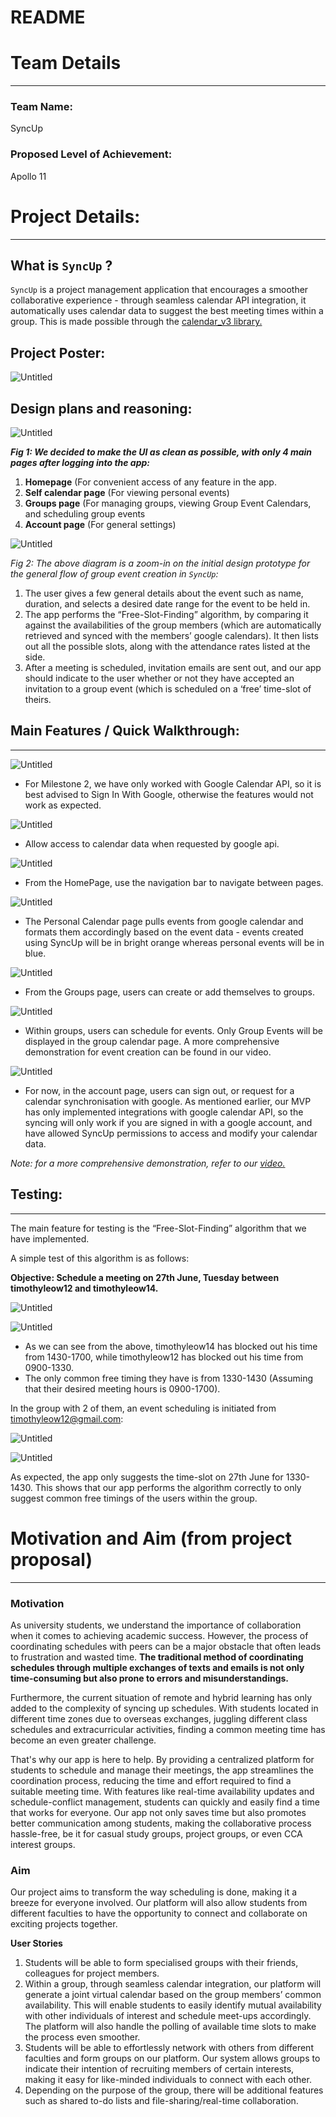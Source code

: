 # README

# Team Details

---

### **Team Name:**

SyncUp 

### **Proposed Level of Achievement:**

Apollo 11

# Project Details:

---

## What is `SyncUp` ?

`SyncUp` is a project management application that encourages a smoother collaborative experience - through seamless calendar API integration, it automatically uses calendar data to suggest the best meeting times within a group. This is made possible through the [calendar_v3 library.](https://pub.dev/documentation/googleapis/latest/calendar_v3/calendar_v3-library.html#classes)

## Project Poster:

![Untitled](README%20b3b1cd45bde546b1949daffc7e3180eb/Untitled.jpeg)

## Design plans and reasoning:

![Untitled](README%20b3b1cd45bde546b1949daffc7e3180eb/Untitled.png)

*****Fig 1: We decided to make the UI as clean as possible, with only 4 main pages after logging into the app:***** 

1. **Homepage** (For convenient access of any feature in the app.
2. **Self calendar page** (For viewing personal events)
3. **Groups page** (For managing groups, viewing Group Event Calendars, and scheduling group events
4. **Account page** (For general settings)

![Untitled](README%20b3b1cd45bde546b1949daffc7e3180eb/Untitled%201.png)

*Fig 2: The above diagram is a zoom-in on the initial design prototype for the general flow of group event creation in `SyncUp`:*

1. The user gives a few general details about the event such as name, duration, and selects a desired date range for the event to be held in.
2. The app performs the “Free-Slot-Finding” algorithm, by comparing it against the availabilities of the group members (which are automatically retrieved and synced with the members’ google calendars). It then lists out all the possible slots, along with the attendance rates listed at the side.
3. After a meeting is scheduled, invitation emails are sent out, and our app should indicate to the user whether or not they have accepted an invitation to a group event (which is scheduled on a ‘free’ time-slot of theirs.

## Main Features / Quick Walkthrough:

---

![Untitled](README%20b3b1cd45bde546b1949daffc7e3180eb/Untitled%202.png)

- For Milestone 2, we have only worked with Google Calendar API, so it is best advised to Sign In With Google, otherwise the features would not work as expected.

![Untitled](README%20b3b1cd45bde546b1949daffc7e3180eb/Untitled%201.jpeg)

- Allow access to calendar data when requested by google api.

![Untitled](README%20b3b1cd45bde546b1949daffc7e3180eb/Untitled%203.png)

- From the HomePage, use the navigation bar to navigate between pages.

![Untitled](README%20b3b1cd45bde546b1949daffc7e3180eb/Untitled%204.png)

- The Personal Calendar page pulls events from google calendar and formats them accordingly based on the event data - events created using SyncUp will be in bright orange whereas personal events will be in blue.

![Untitled](README%20b3b1cd45bde546b1949daffc7e3180eb/Untitled%205.png)

- From the Groups page, users can create or add themselves to groups.

![Untitled](README%20b3b1cd45bde546b1949daffc7e3180eb/Untitled%206.png)

- Within groups, users can schedule for events. Only Group Events will be displayed in the group calendar page. A more comprehensive demonstration for event creation can be found in our video.

![Untitled](README%20b3b1cd45bde546b1949daffc7e3180eb/Untitled%207.png)

- For now, in the account page, users can sign out, or request for a calendar synchronisation with google. As mentioned earlier, our MVP has only implemented integrations with google calendar API, so the syncing will only work if you are signed in with a google account, and have allowed SyncUp permissions to access and modify your calendar data.

*Note: for a more comprehensive demonstration, refer to our [video.](https://drive.google.com/file/d/10Npgv57ZQIYjrvMyE_42bKH9e9bbuplT/view?usp=drive_link)*

## Testing:

---

The main feature for testing is the “Free-Slot-Finding” algorithm that we have implemented.

A simple test of this algorithm is as follows:

**Objective: Schedule a meeting on 27th June, Tuesday between timothyleow12 and timothyleow14.**

![Untitled](README%20b3b1cd45bde546b1949daffc7e3180eb/Untitled%208.png)

![Untitled](README%20b3b1cd45bde546b1949daffc7e3180eb/Untitled%209.png)

- As we can see from the above, timothyleow14 has blocked out his time from 1430-1700, while timothyleow12 has blocked out his time from 0900-1330.
- The only common free timing they have is from 1330-1430 (Assuming that their desired meeting hours is 0900-1700).

In the group with 2 of them, an event scheduling is initiated from timothyleow12@gmail.com:

![Untitled](README%20b3b1cd45bde546b1949daffc7e3180eb/Untitled%2010.png)

![Untitled](README%20b3b1cd45bde546b1949daffc7e3180eb/Untitled%2011.png)

As expected, the app only suggests the time-slot on 27th June for 1330-1430. This shows that our app performs the algorithm correctly to only suggest common free timings of the users within the group.

# Motivation and Aim (from project proposal)

---

### **Motivation**

As university students, we understand the importance of collaboration when it comes to achieving academic success. However, the process of coordinating schedules with peers can be a major obstacle that often leads to frustration and wasted time. **The traditional method of coordinating schedules through multiple exchanges of texts and emails is not only time-consuming but also prone to errors and misunderstandings.**

Furthermore, the current situation of remote and hybrid learning has only added to the complexity of syncing up schedules. With students located in different time zones due to overseas exchanges, juggling different class schedules and extracurricular activities, finding a common meeting time has become an even greater challenge.

That's why our app is here to help. By providing a centralized platform for students to schedule and manage their meetings, the app streamlines the coordination process, reducing the time and effort required to find a suitable meeting time. With features like real-time availability updates and schedule-conflict management, students can quickly and easily find a time that works for everyone. Our app not only saves time but also promotes better communication among students, making the collaborative process hassle-free, be it for casual study groups, project groups, or even CCA interest groups.

### **Aim**

Our project aims to transform the way scheduling is done, making it a breeze for everyone involved. Our platform will also allow students from different faculties to have the opportunity to connect and collaborate on exciting projects together.

**User Stories**

1. Students will be able to form specialised groups with their friends, colleagues for project members.
2. Within a group, through seamless calendar integration, our platform will generate a joint virtual calendar based on the group members’ common availability. This will enable students to easily identify mutual availability with other individuals of interest and schedule meet-ups accordingly. The platform will also handle the polling of available time slots to make the process even smoother.
3. Students will be able to effortlessly network with others from different faculties and form groups on our platform. Our system allows groups to indicate their intention of recruiting members of certain interests, making it easy for like-minded individuals to connect with each other.
4. Depending on the purpose of the group, there will be additional features such as shared to-do lists and file-sharing/real-time collaboration.
